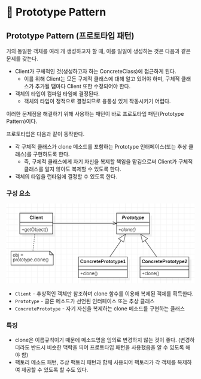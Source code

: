 # 📜 Prototype Pattern

## Prototype Pattern (프로토타입 패턴)

거의 동일한 객체를 여러 개 생성하고자 할 때, 이를 일일이 생성하는 것은 다음과 같은 문제를 갖는다.

- Client가 구체적인 것(생성하고자 하는 ConcreteClass)에 접근하게 된다.
    - 이를 위해 Client는 모든 구체적 클래스에 대해 알고 있어야 하며, 구체적 클래스가 추가될 땜마다 Client 또한 수정되어야 한다.
- 객체의 타입이 컴파일 타임에 결정된다.
    - 객체의 타입이 정적으로 결정되므로 융통성 있게 작동시키기 어렵다.

이러한 문제점을 해결하기 위해 사용하는 패턴이 바로 프로토타입 패턴(Prototype Pattern)이다.

프로토타입은 다음과 같이 동작한다.

- 각 구체적 클래스가 clone 메소드를 포함하는 Prototype 인터페이스(또는 추상 클래스)를 구현하도록 한다.
    - 즉, 구체적 클래스에게 자기 자신을 복제할 책임을 맡김으로써 Client가 구체적 클래스를 알지 않아도 복제할 수 있도록 한다.
- 객체의 타입을 런타임에 결정할 수 있도록 한다.

### 구성 요소

![Prototype-Pattern](./imgs/prototype-pattern-(0).png)

- `Client` - 추상적인 객체만 참조하며 clone 함수를 이용해 복제된 객체를 획득한다.
- `Prototype` - 클론 메소드가 선언된 인터페이스 또는 추상 클래스
- `ConcretePrototype` - 자기 자신을 복제하는 clone 메소드를 구현하는 클래스

### 특징

- clone은 이름규칙이기 때문에 메소드명을 임의로 변경하지 않는 것이 좋다. (변경하더라도 반드시 비슷한 맥락을 띄어 프로토타입 패턴을 사용했음을 알 수 있도록 해야 함)
- 팩토리 메소드 패턴, 추상 팩토리 패턴과 함께 사용되어 팩토리가 각 객체를 복제하여 제공할 수 있도록 할 수도 있다.
